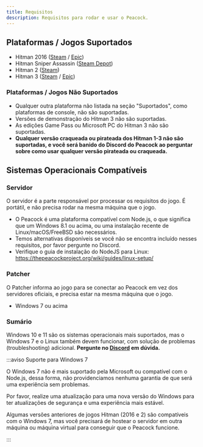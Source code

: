 ```yaml
---
title: Requisitos
description: Requisitos para rodar e usar o Peacock.
---
```


## Plataformas / Jogos Suportados

-   Hitman 2016 ([Steam](https://store.steampowered.com/app/236870/HITMAN/) / [Epic](https://www.epicgames.com/store/en-US/p/hitman))
-   Hitman Sniper Assassin ([Steam Depot](https://steamdb.info/app/783780/))
-   Hitman 2 ([Steam](https://store.steampowered.com/app/863550/HITMAN_2/))
-   Hitman 3 ([Steam](https://store.steampowered.com/app/1659040/HITMAN_3/) / [Epic](https://www.epicgames.com/store/en-US/p/hitman-3))

### Plataformas / Jogos Não Suportados

-   Qualquer outra plataforma não listada na seção "Suportados", como plataformas de console, não são suportadas.
-   Versões de demonstração do Hitman 3 não são suportadas.
-   As edições Game Pass ou Microsoft PC do Hitman 3 não são suportadas.
-   **Qualquer versão craqueada ou pirateada dos Hitman 1-3 não são suportadas, e você será banido do Discord do Peacock ao perguntar sobre como usar qualquer versão pirateada ou craqueada.**

## Sistemas Operacionais Compatíveis

### Servidor

O servidor é a parte responsável por processar os requisitos do jogo. É portátil, e não precisa rodar na mesma máquina que o jogo.

- O Peacock é uma plataforma compatível com Node.js, o que significa que um Windows 8.1 ou acima, ou uma instalação recente de Linux/macOS/FreeBSD são necessários.
- Temos alternativas disponíveis se você não se encontra incluído nesses requisitos, por favor pergunte no Discord.
- Verifique o guia de instalação do NodeJS para Linux: https://thepeacockproject.org/wiki/guides/linux-setup/

### Patcher

O Patcher informa ao jogo para se conectar ao Peacock em vez dos servidores oficiais, e precisa estar na mesma máquina que o jogo.

- Windows 7 ou acima

### Sumário

Windows 10 e 11 são os sistemas operacionais mais suportados, mas o Windows 7 e o Linux também devem funcionar, com solução de problemas (troubleshooting) adicional. **Pergunte no [Discord](https://thepeacockproject.org/discord) em dúvida.**

:::aviso Suporte para Windows 7

O Windows 7 não é mais suportado pela Microsoft ou compatível com o Node.js, dessa forma, não providenciamos nenhuma garantia de que será uma experiência sem problemas.

Por favor, realize uma atualização para uma nova versão do Windows para ter atualizações de segurança e uma experiência mais estável.

Algumas versões anteriores de jogos Hitman (2016 e 2) são compatíveis com o Windows 7, mas você precisará de hostear o servidor em outra máquina ou máquina virtual para conseguir que o Peacock funcione.

:::
